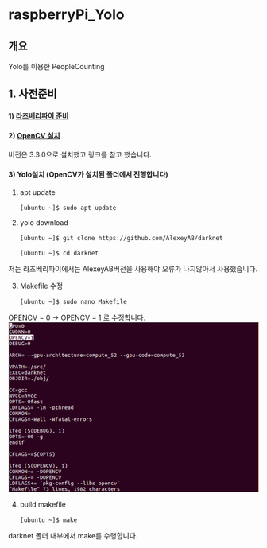 # raspberryPi_Yolo
## 개요 
Yolo를 이용한 PeopleCounting

## 1. 사전준비

#### 1) [라즈베리파이 준비](https://github.com/diqmwl/raspberryPi_OS_Install)

#### 2) [OpenCV 설치](http://blog.xcoda.net/97)
버전은 3.3.0으로 설치했고 링크를 참고 했습니다.

#### 3) Yolo설치 (OpenCV가 설치된 폴더에서 진행합니다)
1. apt update

	```
	[ubuntu ~]$ sudo apt update
	```

2. yolo download

	```
	[ubuntu ~]$ git clone https://github.com/AlexeyAB/darknet
	```
	
	```
	[ubuntu ~]$ cd darknet
	```
저는 라즈베리파이에서는 AlexeyAB버전을 사용해야 오류가 나지않아서 사용했습니다.

3. Makefile 수정

	```
	[ubuntu ~]$ sudo nano Makefile
	```
OPENCV = 0 -> OPENCV = 1 로 수정합니다.
![image1](./doc/image1.JPG)

4. build makefile

	```
	[ubuntu ~]$ make
	```
darknet 폴더 내부에서 make를 수행합니다.
